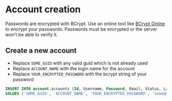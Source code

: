 # Account creation

Passwords are encrypted with BCrypt. Use an online tool like [BCrypt Online](https://bcrypt.online/) to encrypt your passwords. Passwords must be encrypted or the server won't be able to verify it.

## Create a new account

* Replace `SOME_GUID` with any valid guid which is not already used
* Replace `ACCOUNT_NAME` with the login name for the account
* Replace `YOUR_ENCRYPTED_PASSWORD` with the bcrypt string of your password

```sql
INSERT INTO account.accounts (Id, Username, Password, Email, Status, LastLogin, CreatedAt, UpdatedAt, DeleteCode) 
VALUES ('SOME_GUID', 'ACCOUNT_NAME', 'YOUR_ENCRYPTED_PASSWORD', 'some@mail.com', DEFAULT, null, DEFAULT, DEFAULT, DEFAULT);
```
